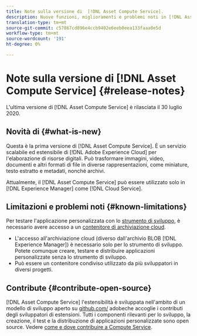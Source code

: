 ```yaml
---
title: Note sulla versione di  [!DNL Asset Compute Service].
description: Nuove funzioni, miglioramenti e problemi noti in [!DNL Asset Compute Service].
translation-type: tm+mt
source-git-commit: c57867cd896e4ccb9402e6eeb0eea133faaa0e5d
workflow-type: tm+mt
source-wordcount: '191'
ht-degree: 0%

---
```



# Note sulla versione di [!DNL Asset Compute Service] {#release-notes}

L&#39;ultima versione di [!DNL Asset Compute Service] è rilasciata il 30 luglio 2020.

<!--

To test your custom applications with the [developer tool](https://github.com/adobe/asset-compute-devtool), you need access to a [cloud storage container](https://github.com/adobe/asset-compute-devtool#prerequisites). Currently, Adobe supports Azure Blob Storage and AWS S3.

>[!NOTE]
>
>Cloud storage access is only required for using the developer tool. You can still create, test and deploy custom applications with out using the developer tool.
-->

## Novità di {#what-is-new}

Questa è la prima versione di [!DNL Asset Compute Service]. È un servizio scalabile ed estensibile di [!DNL Adobe Experience Cloud] per l&#39;elaborazione di risorse digitali. Può trasformare immagini, video, documenti e altri formati di file in diverse rappresentazioni, come miniature, testo estratto e metadati, nonché archivi.

Attualmente, il [!DNL Asset Compute Service] può essere utilizzato solo in [!DNL Experience Manager] come [!DNL Cloud Service].

## Limitazioni e problemi noti {#known-limitations}

Per testare l&#39;applicazione personalizzata con lo [strumento di sviluppo](https://github.com/adobe/asset-compute-devtool), è necessario avere accesso a un [contenitore di archiviazione cloud](https://github.com/adobe/asset-compute-devtool#prerequisites).

* L&#39;accesso all&#39;archiviazione cloud (diverso dall&#39;archivio BLOB [!DNL Experience Manager]) è necessario solo per lo strumento di sviluppo. Potete comunque creare, testare e distribuire applicazioni personalizzate senza lo strumento di sviluppo.
* Può essere un contenitore condiviso utilizzato da più sviluppatori in diversi progetti.

## Contribute {#contribute-open-source}

[!DNL Asset Compute Service] l&#39;estensibilità è sviluppata nell&#39;ambito di un modello di sviluppo aperto su  [github.com/](https://github.com/adobe) adobeche accoglie i contributi degli sviluppatori di estensioni. Tutti i componenti rilevanti per lo sviluppo, la creazione, il test e la distribuzione di applicazioni personalizzate sono open source. Vedere [come e dove contribuire a Compute Service](contribute-to-compute-service.md).

<!-- **TBD:**
* Are we versioning the releases?
* Is there any compatibility information to be added? With Project Firefly versions, or AEMaaCS releases, or other offerings/integrations such as InDesign Server?
-->
